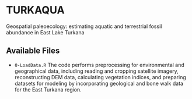 # TURKAQUA
Geospatial paleoecology: estimating aquatic and terrestrial fossil abundance in East Lake Turkana

## Available Files

- `0-LoadData.R`
The code performs preprocessing for environmental and geographical data, including reading and cropping satellite imagery, reconstructing DEM data, calculating vegetation indices, and preparing datasets for modeling by incorporating geological and bone walk data for the East Turkana region.